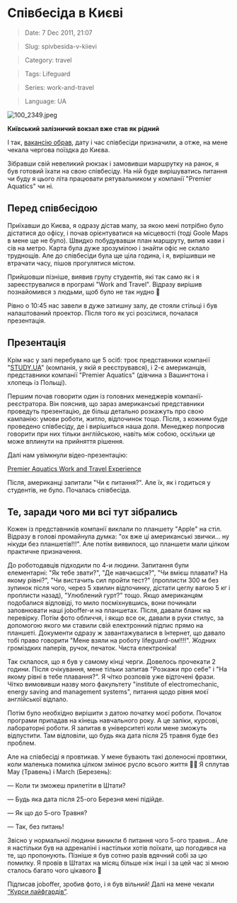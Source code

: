 # Співбесіда в Києві

> Date: 7 Dec 2011, 21:07

> Slug: spivbesida-v-kiievi

> Category: travel

> Tags: Lifeguard

> Series: work-and-travel

> Language: UA

![100_2349.jpeg](https://res.craft.do/user/full/b5a256f3-51ff-c8e5-10fe-9343b6a0451d/doc/7ED03DD4-4B26-4849-B031-AC025954FD85/FC0CEB1E-9AEB-4915-B3EF-D84902F63550_2/yL6BDy5DvSlKVChhfR0ZKOOowow7YF0Zo5vLLx71pZsz/100_2349.jpeg)

**Київський залізничий вокзал вже став як рідний**

І так, [вакансію обрав](/posts/vibir-vakansii), дату і час співбесіди призначили, а отже, на мене чекала чергова поїздка до Києва.

Зібравши свій невеликий рюкзак і замовивши маршрутку на ранок, я був готовий їхати на свою співбесіду. На ній буде вирішуватись питання чи буду я цього літа працювати рятувальником у компанії "Premier Aquatics" чи ні.

## Перед співбесідою

Приїхавши до Києва, я одразу дістав мапу, за якою мені потрібно було дістатися до офісу, і почав орієнтуватися на місцевості (тоді Goole Maps в мене ще не було). Швидко побудувавши план маршруту, випив кави і сів на метро. Карта була дуже зрозумілою і знайти офіс не склало труднощів. Але до співбесіди була ще ціла година, і я, вирішивши не втрачати часу, пішов прогулятися містом.

Прийшовши пізніше, виявив групу студентів, які так само як і я зареєструвалися в програмі "Work and Travel". Відразу вирішив познайомився з людьми, щоб було не так нудно 🙂

Рівно о 10:45 нас завели в дуже затишну залу, де стояли стільці і був налаштований проектор. Після того як усі розсілися, почалася презентація.

## Презентація

Крім нас у залі перебувало ще 5 осіб: троє представники компанії "[STUDY.UA](http://STUDY.UA)" (компанія, у якій я реєструвався), і 2-є американців, представники компанії "Premier Aquatics" (дівчина з Вашингтона і хлопець із Польщі).

Першим почав говорити один із головних менеджерів компанії-реєстратора. Він пояснив, що зараз американські представники проведуть презентацію, де більш детально розкажуть про свою кампанію: умови роботи, житло, відпочинок тощо. Після, з кожним буде проведено співбесіду, де і вирішиться наша доля. Менеджер попросив говорити при них тільки англійською, навіть між собою, оскільки це може вплинути на прийняття рішення.

Далі нам увімкнули відео-презентацію:

[Premier Aquatics Work and Travel Experience](https://www.youtube.com/watch?v=VwWtkWAddaA)

Після, американці запитали "Чи є питання?". Але їх, як і годиться у студентів, не було. Почалась співбесіда.

## Те, заради чого ми всі тут зібрались

Кожен із представників компанії виклали по планшету "Apple" на стіл. Відразу в голові промайнула думка: "ох вже ці американські звички... ну нікуди без планшетів!!!". Але потім виявилося, що планшети мали цілком практичне призначення.

До роботодавців підходили по 4-и людини. Запитання були елементарні: "Як тебе звати?", "Де навчаєшся?", "Чи вмієш плавати? На якому рівні?", "Чи вистачить сил пройти тест?" (проплисти 300 м без зупинок після чого, через 5 хвилин відпочинку, дістати цеглу вагою 5 кг і проплисти назад), "Улюблений гурт?" тощо. Якщо американцям подобалися відповіді, то мило посміхнувшись, вони починали заповнювати наші joboffer-и на планшетах. Після, давали бланк на перевірку. Потім фото обличчя, і якщо все ок, давали в руки стилус, за допомогою якого ми ставили свій електронний підпис прямо на планшеті. Документи одразу ж завантажувалися в Інтернет, що давало тобі право говорити "Мене взяли на роботу lifeguard-ом!!!!". Жодних громіздких паперів, ручок, печаток. Чиста електроніка!

Так склалося, що я був у самому кінці черги. Довелось прочекати 2 години. Після очікування, мене тільки запитав "Розкажи про себе" і "На якому рівні в тебе плавання?". Я чітко розповів уже відточені фрази. Чітко вимовивши назву мого факультету "institute of electromechanic, energy saving and management systems", питання щодо рівня моєї англійської відпало.

Потім було необхідно вирішити з датою початку моєї роботи. Початок програми припадав на кінець навчального року. А це заліки, курсові, лабораторні роботи. Я запитав в університеті коли мене зможуть відпустити. Там відповіли, що будь яка дата після 25 травня буде без проблем.

Але на співбесіді я провтикав. У мене бувають такі доленосні провтики, коли маленька помилка цілком змінює русло всього життя 🤦‍♂️ Я сплутав May (Травень) і March (Березень):

— Коли ти зможеш прилетіти в Штати?

— Будь яка дата після 25-ого Березня мені підійде.

— Як що до 5-ого Травня?

— Так, без питань!

Звісно у нормальної людини виникли б питання чого 5-ого травня… Але я настільки був на адреналіні і настільки хотів поїхати, що погодився на те, що пропонують. Пізніше я був сотню разів вдячний собі за цю помилку. Я провів в Штатах на місяц більше ніж інші і за цей час зі мною сталось багато чого цікавого 🙂

Підписав joboffer, зробив фото, і я був вільний! Далі на мене чекали [“Курси лайфгардів”](/posts/trenig-ryatuvalnikiv-den-1-pochkatok).

